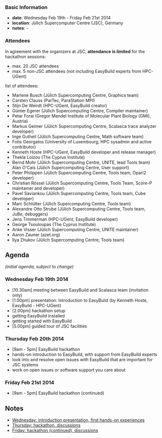 ### Basic Information

* **date**: Wednesday Feb 19th - Friday Feb 21st 2014
* **location**: Jülich Supercomputer Centre (JSC), Germany
* **notes**: -

### Attendees

In agreement with the organizers at JSC, **attendance is limited** for the hackathon sessions:
 * max. 20 JSC attendees
 * max. 5 non-JSC attendees (not including EasyBuild experts from HPC-UGent)

list of attendees:

* Marlene Busch (Jülich Supercomputing Centre, Graphics team)
* Carsten Clauss (ParTec, ParaStation MPI)
* Stijn De Weirdt (HPC-UGent, EasyBuild creator)
* Günter Egerer (Jülich Supercomputing Centre, Compiler maintainer)
* Petar Forai (Gregor Mendel Institute of Molecular Plant Biology (GMI), Austria)
* Markus Geimer (Jülich Supercomputing Centre, Scalasca trace analyzer developer)
* Inge Gutheil (Jülich Supercomputing Centre, Math software team)
* Fotis Georgatos (University of Luxembourg, HPC sysadmin and active contributor)
* Kenneth Hoste (HPC-UGent, EasyBuild developer and release manager)
* Thekla Loizou (The Cyprus Institute)
* Bernd Mohr (Jülich Supercomputing Centre, UNITE, lead Tools team)
Alan O'Cais (Jülich Supercomputing Centre, User support)
* Peter Philippen (Jülich Supercomputing Centre, Tools team, Opari2 developer)
* Christian Rössel (Jülich Supercomputing Centre, Tools Team, Score-P maintainer and developer)
* Pavel Saviankou (Jülich Supercomputing Centre, Tools team, Cube developer)
* Marc Schlütter (Jülich Supercomputing Centre, Tools team)
* Alexandre Otto Strube (Jülich Supercomputing Centre, Tools team, JuBe, debuggers)
* Jens Timmerman (HPC-UGent, EasyBuild developer)
* George Tsouloupas (The Cyprus Institute)
* Anke Visser (Jülich Supercomputing Centre, UNITE maintainer)
* Aaron Zauner (azet.org)
* Ilya Zhukov (Jülich Supercomputing Centre, Tools team)

## Agenda

_(initial agenda, subject to change)_

### Wednesday Feb 19th 2014
 * [10.30am] meeting between EasyBuild and Scalasca team (invitation only)
 * [1.00pm] presentation: Introduction to EasyBuild (by Kenneth Hoste, EasyBuild - HPC-UGent)
 * [2.00pm] hackathon setup
  * getting EasyBuild installed
  * getting started with EasyBuild
 * [5.00pm] guided tour of JSC facilities

### Thursday Feb 20th 2014
 * [9am - 5pm] EasyBuild hackathon
  * hands-on introduction to EasyBuild, with support from EasyBuild experts
  * look into and resolve open issues with EasyBuild that are important for JSC systems
  * work on open issues or software support you care about

### Friday Feb 21st 2014
 * [9am - 5pm] EasyBuild hackathon (continued)


## Notes

 * [Wednesday: introduction presentation, first hands-on experiences](https://github.com/hpcugent/easybuild/wiki/5th-easybuild-hackathon---meeting-minutes-day-1)
 * [Thursday: hackathon, discussions](https://github.com/hpcugent/easybuild/wiki/5th-easybuild-hackathon---meeting-minutes-day-2)
 * [Friday: hackathon (continued), discussions](https://github.com/hpcugent/easybuild/wiki/5th-easybuild-hackathon---meeting-minutes-day-3)
